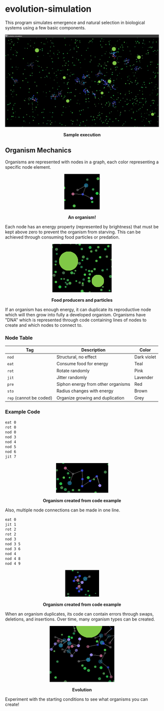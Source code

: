 # evolution-simulation
This program simulates emergence and natural selection in biological systems using a few basic components.

<p align="center">
  <img src="img/screenshot1.png" alt="sample execution"/>
</p>
<p align="center"><b>Sample execution</b></p>


## Organism Mechanics
Organisms are represented with nodes in a graph, each color representing a specific node element.

<p align="center">
  <img src="img/screenshot2.png" alt="image of organism"/>
</p>
<p align="center"><b>An organism!</b></p>

Each node has an energy property (represented by brightness) that must
be kept above zero to prevent the organism from starving. This can
be achieved through consuming food particles or predation.

<p align="center">
  <img src="img/screenshot3.png" alt="image of food"/>
</p>
<p align = "center"><b>Food producers and particles</b></p>


If an organism has enough energy, it can duplicate its reproductive node 
which will then grow into fully a developed organism. Organisms have "DNA" which is represented
through code containing lines of nodes to create and which nodes to connect to.

### Node Table
| Tag      | Description | Color |
| ----------- | ----------- | -----------|
| `nod`      | Structural, no effect       | Dark violet
| `eat`   | Consume food for energy        | Teal
| `rot`   | Rotate randomly        | Pink
| `jit`   | Jitter randomly        | Lavender 
| `pre`   | Siphon energy from other organisms        | Red
| `sto` | Radius changes with energy | Brown
| `rep` (cannot be coded) | Organize growing and duplication | Grey


### Example Code
```
eat 0
rot 0
nod 0
nod 3
nod 4
nod 5
nod 6
jit 7
```
<p align="center">
  <img src="img/screenshot5.png" alt="image of organism from code"/>
</p>
<p align = "center"><b>Organism created from code example</b></p>

Also, multiple node connections can be made in one line.
```
eat 0
jit 1
rot 2
rot 2
nod 3
nod 3 5
nod 3 6
nod 4
nod 4 8
nod 4 9
```
<p align="center">
  <img src="img/screenshot6.png" alt="image organism created from code example 2"/>
</p>
<p align = "center"><b>Organism created from code example</b></p>

When an organism duplicates, its code can contain errors through
swaps, deletions, and insertions. Over time, many organism
types can be created.

<p align="center">
  <img src="img/screenshot4.png" alt="image of crowding organisms"/>
</p>
<p align = "center"><b>Evolution</b></p>

Experiment with the starting conditions to see what organisms
you can create!
